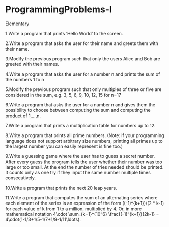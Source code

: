 # ProgrammingProblems-I

Elementary

1.Write a program that prints ‘Hello World’ to the screen.

2.Write a program that asks the user for their name and greets them with their name.

3.Modify the previous program such that only the users Alice and Bob are greeted with their names.

4.Write a program that asks the user for a number n and prints the sum of the numbers 1 to n

5.Modify the previous program such that only multiples of three or five are considered in the sum, e.g. 3, 5, 6, 9, 10, 12, 15 for n=17

6.Write a program that asks the user for a number n and gives them the possibility to choose between computing the sum and computing the product of 1,…,n.

7.Write a program that prints a multiplication table for numbers up to 12.

8.Write a program that prints all prime numbers. (Note: if your programming language does not support arbitrary size numbers, printing all primes up to the largest 
number you can easily represent is fine too.)

9.Write a guessing game where the user has to guess a secret number. After every guess the program tells the user whether their number was too large or too small. At the end the number of tries needed should be printed. It counts only as one try if they input the same number multiple times consecutively.

10.Write a program that prints the next 20 leap years.

11.Write a program that computes the sum of an alternating series where each element of the series is an expression of the form ((-1)^{k+1})/(2 * k-1) for each value of k from 1 to a million, multiplied by 4. Or, in more mathematical notation
4\cdot \sum_{k=1}^{10^6} \frac{(-1)^{k+1}}{2k-1} = 4\cdot(1-1/3+1/5-1/7+1/9-1/11\ldots).

